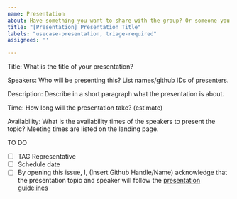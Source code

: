 ```yaml
---
name: Presentation
about: Have something you want to share with the group? Or someone you would like to invite to speak? Propose a presentation for the TAG-Security weekly meetings.
title: "[Presentation] Presentation Title"
labels: "usecase-presentation, triage-required"
assignees: ''

---
```

Title: What is the title of your presentation?

Speakers: Who will be presenting this? List names/github IDs of presenters.

Description: Describe in a short paragraph what the presentation is about.

Time: How long will the presentation take? (estimate)

Availability: What is the availability times of the speakers to present the topic? Meeting times are listed on the landing page.

TO DO
- [ ] TAG Representative
- [ ] Schedule date
- [ ] By opening this issue, I, (Insert Github Handle/Name) acknowledge that the presentation topic and speaker will follow the [presentation guidelines](../CONTRIBUTING.md#present-to-the-tag)
